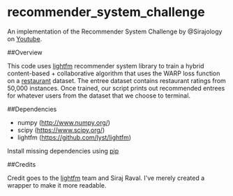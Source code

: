 # recommender_system_challenge

An implementation of the Recommender System Challenge by @Sirajology on [Youtube](https://youtu.be/9gBC9R-msAk).

##Overview

This code uses [lightfm](https://github.com/lyst/lightfm) recommender system library to train a hybrid content-based + collaborative algorithm that uses the WARP loss function on a [restaurant](https://archive.ics.uci.edu/ml/datasets/Entree+Chicago+Recommendation+Data) dataset. The entree dataset contains restaurant ratings from 50,000 instances. Once trained, our script prints out recommended entrees for whatever users from the dataset that we choose to terminal.

##Dependencies

* numpy (http://www.numpy.org/)
* scipy (https://www.scipy.org/)
* lightfm (https://github.com/lyst/lightfm)

Install missing dependencies using [pip](https://pip.pypa.io/en/stable/installing/)

##Credits

Credit goes to the [lightfm](https://github.com/lyst/lightfm) team and Siraj Raval. I've merely created a wrapper to make it more readable.
